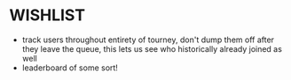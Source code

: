 # WISHLIST

- track users throughout entirety of tourney, don't dump them off after they leave the queue, this lets us see who historically already joined as well
- leaderboard of some sort!
